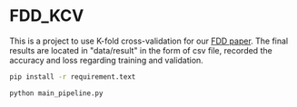 # FDD_KCV
This is a project to use K-fold cross-validation for our [FDD paper](https://papers.ssrn.com/sol3/papers.cfm?abstract_id=5081462).
The final results are located in "data/result" in the form of csv file, recorded the accuracy and loss regarding training and validation.


```bash
pip install -r requirement.text
```

```bash
python main_pipeline.py
```
